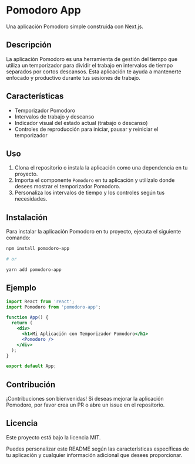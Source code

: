 # Pomodoro App

Una aplicación Pomodoro simple construida con Next.js.

## Descripción

La aplicación Pomodoro es una herramienta de gestión del tiempo que utiliza un temporizador para dividir el trabajo en intervalos de tiempo separados por cortos descansos. Esta aplicación te ayuda a mantenerte enfocado y productivo durante tus sesiones de trabajo.

## Características

- Temporizador Pomodoro
- Intervalos de trabajo y descanso
- Indicador visual del estado actual (trabajo o descanso)
- Controles de reproducción para iniciar, pausar y reiniciar el temporizador

## Uso

1. Clona el repositorio o instala la aplicación como una dependencia en tu proyecto.
2. Importa el componente `Pomodoro` en tu aplicación y utilízalo donde desees mostrar el temporizador Pomodoro.
3. Personaliza los intervalos de tiempo y los controles según tus necesidades.

## Instalación

Para instalar la aplicación Pomodoro en tu proyecto, ejecuta el siguiente comando:

```bash
npm install pomodoro-app

# or

yarn add pomodoro-app
```
## Ejemplo

```jsx
import React from 'react';
import Pomodoro from 'pomodoro-app';

function App() {
  return (
    <div>
      <h1>Mi Aplicación con Temporizador Pomodoro</h1>
      <Pomodoro />
    </div>
  );
}

export default App;
```

## Contribución
¡Contribuciones son bienvenidas! Si deseas mejorar la aplicación Pomodoro, por favor crea un PR o abre un issue en el repositorio.

## Licencia
Este proyecto está bajo la licencia MIT.


Puedes personalizar este README según las características específicas de tu aplicación y cualquier información adicional que desees proporcionar.